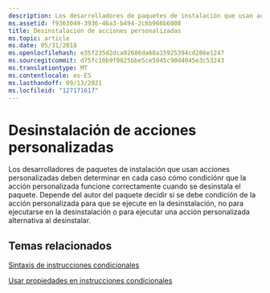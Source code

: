 ```yaml
---
description: Los desarrolladores de paquetes de instalación que usan acciones personalizadas deben determinar en cada caso cómo condiciónr que la acción personalizada funcione correctamente cuando se desinstala el paquete.
ms.assetid: f9363049-3936-46a3-b494-2c6b966b6808
title: Desinstalación de acciones personalizadas
ms.topic: article
ms.date: 05/31/2018
ms.openlocfilehash: e35f235d2dca92686da68a15925394cd286e1247
ms.sourcegitcommit: d75fc10b9f0825bbe5ce5045c90d4045e3c53243
ms.translationtype: MT
ms.contentlocale: es-ES
ms.lasthandoff: 09/13/2021
ms.locfileid: "127171617"
---
```

# <a name="uninstalling-custom-actions"></a>Desinstalación de acciones personalizadas

Los desarrolladores de paquetes de instalación que usan acciones personalizadas deben determinar en cada caso cómo condiciónr que la acción personalizada funcione correctamente cuando se desinstala el paquete. Depende del autor del paquete decidir si se debe condición de la acción personalizada para que se ejecute en la desinstalación, no para ejecutarse en la desinstalación o para ejecutar una acción personalizada alternativa al desinstalar.

## <a name="related-topics"></a>Temas relacionados

<dl> <dt>

[Sintaxis de instrucciones condicionales](conditional-statement-syntax.md)
</dt> <dt>

[Usar propiedades en instrucciones condicionales](using-properties-in-conditional-statements.md)
</dt> </dl>

 

 



